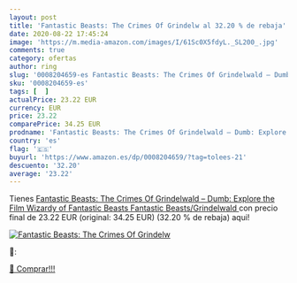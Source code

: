 ```yaml
---
layout: post
title: 'Fantastic Beasts: The Crimes Of Grindelw al 32.20 % de rebaja'
date: 2020-08-22 17:45:24
image: 'https://m.media-amazon.com/images/I/61Sc0X5fdyL._SL200_.jpg'
comments: true
category: ofertas
author: ring
slug: '0008204659-es Fantastic Beasts: The Crimes Of Grindelwald – Dumb:...'
sku: '0008204659-es'
tags: [  ]
actualPrice: 23.22 EUR
currency: EUR
price: 23.22
comparePrice: 34.25 EUR
prodname: 'Fantastic Beasts: The Crimes Of Grindelwald – Dumb: Explore the Film Wizardy of Fantastic Beasts  Fantastic Beasts/Grindelwald '
country: 'es'
flag: '🇪🇸'
buyurl: 'https://www.amazon.es/dp/0008204659/?tag=tolees-21'
descuento: '32.20'
average: '23.22'
---
```


Tienes [Fantastic Beasts: The Crimes Of Grindelwald – Dumb: Explore the Film Wizardy of Fantastic Beasts  Fantastic Beasts/Grindelwald ](https://www.amazon.es/dp/0008204659/?tag=tolees-21) con precio final de  23.22 EUR (original: 34.25 EUR) (32.20 %  de rebaja) aqui!

[![Fantastic Beasts: The Crimes Of Grindelw](https://m.media-amazon.com/images/I/61Sc0X5fdyL._SL200_.jpg)](https://www.amazon.es/dp/0008204659/?tag=tolees-21)

🔎:


[🛒 Comprar!!!](https://www.amazon.es/dp/0008204659/?tag=tolees-21)
